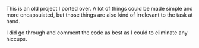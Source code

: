 This is an old project I ported over. A lot of things could be made simple and more encapsulated, but those things are also kind of irrelevant to the task at hand.

I did go through and comment the code as best as I could to eliminate any hiccups.
